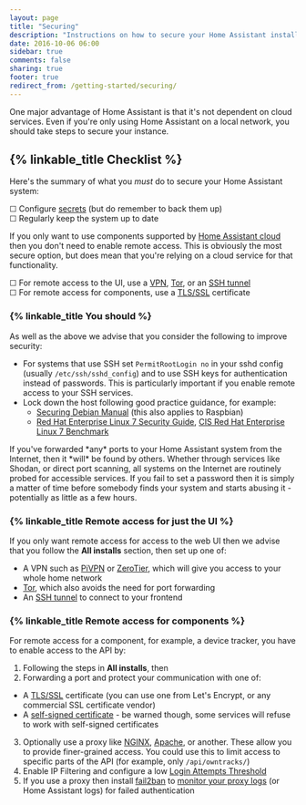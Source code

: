 ```yaml
---
layout: page
title: "Securing"
description: "Instructions on how to secure your Home Assistant installation."
date: 2016-10-06 06:00
sidebar: true
comments: false
sharing: true
footer: true
redirect_from: /getting-started/securing/
---
```


One major advantage of Home Assistant is that it's not dependent on cloud services. Even if you're only using Home Assistant on a local network, you should take steps to secure your instance.

## {% linkable_title Checklist %}

Here's the summary of what you *must* do to secure your Home Assistant system:

&#9744; Configure [secrets](/topics/secrets/) (but do remember to back them up)  
&#9744; Regularly keep the system up to date  

If you only want to use components supported by [Home Assistant cloud](/cloud/) then you don't need to enable remote access. This is obviously the most secure option, but does mean that you're relying on a cloud service for that functionality.

&#9744; For remote access to the UI, use a [VPN](http://www.pivpn.io/), [Tor](/docs/ecosystem/tor/), or an [SSH tunnel](/blog/2017/11/02/secure-shell-tunnel/)  
&#9744; For remote access for components, use a [TLS/SSL](/docs/ecosystem/certificates/lets_encrypt/) certificate  

### {% linkable_title You should %}

As well as the above we advise that you consider the following to improve security:

- For systems that use SSH set `PermitRootLogin no` in your sshd config (usually `/etc/ssh/sshd_config`) and to use SSH keys for authentication instead of passwords. This is particularly important if you enable remote access to your SSH services.   
- Lock down the host following good practice guidance, for example:
  * [Securing Debian Manual](https://www.debian.org/doc/manuals/securing-debian-howto/index.en.html) (this also applies to Raspbian)
  * [Red Hat Enterprise Linux 7 Security Guide](https://access.redhat.com/documentation/en-US/Red_Hat_Enterprise_Linux/7/pdf/Security_Guide/Red_Hat_Enterprise_Linux-7-Security_Guide-en-US.pdf), [CIS Red Hat Enterprise Linux 7 Benchmark](https://benchmarks.cisecurity.org/tools2/linux/CIS_Red_Hat_Enterprise_Linux_7_Benchmark_v1.0.0.pdf)

<p class='note warning'>
  If you've forwarded *any* ports to your Home Assistant system from the Internet, then it *will* be found by others. Whether through services like Shodan, or direct port scanning, all systems on the Internet are routinely probed for accessible services. If you fail to set a password then it is simply a matter of time before somebody finds your system and starts abusing it - potentially as little as a few hours.
</p>

### {% linkable_title Remote access for just the UI %}

If you only want remote access for access to the web UI then we advise that you follow the **All installs** section, then set up one of:

- A VPN such as [PiVPN](http://www.pivpn.io/) or [ZeroTier](https://www.zerotier.com/), which will give you access to your whole home network
- [Tor](/docs/ecosystem/tor/), which also avoids the need for port forwarding
- An [SSH tunnel](/blog/2017/11/02/secure-shell-tunnel/) to connect to your frontend

### {% linkable_title Remote access for components %}

For remote access for a component, for example, a device tracker, you have to enable access to the API by:

1. Following the steps in **All installs**, then
2. Forwarding a port and protect your communication with one of:
  * A [TLS/SSL](/docs/ecosystem/certificates/lets_encrypt/) certificate (you can use one from Let's Encrypt, or any commercial SSL certificate vendor)
  * A [self-signed certificate](/cookbook/tls_self_signed_certificate/) - be warned though, some services will refuse to work with self-signed certificates
3. Optionally use a proxy like [NGINX](/docs/ecosystem/nginx/), [Apache](/cookbook/apache_configuration/), or another. These allow you to provide finer-grained access. You could use this to limit access to specific parts of the API (for example, only `/api/owntracks/`)
4. Enable IP Filtering and configure a low [Login Attempts Threshold](/components/http/)
5. If you use a proxy then install [fail2ban](https://www.fail2ban.org/wiki/index.php/Main_Page) to [monitor your proxy logs](/cookbook/fail2ban/) (or Home Assistant logs) for failed authentication
